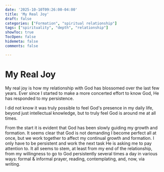```yaml
---
date: '2025-10-10T09:26:00-04:00'
title: 'My Real Joy'
draft: false
categories: ["Formation", "spiritual relationship"]
tags: ["spirituality", "depth", "relationship"]
showToc: true
TocOpen: false
hidemeta: false
comments: false

---
```


# My Real Joy


My real joy is how my relationship with
God has blossomed over the last few
years. Ever since I started to make a
more concerted effort to know God, He
has responded to my persistence.

I did not know it was truly possible
to feel God's presence in my daily life,
beyond just intellectual knowledge, but
to truly feel God is around me at all
times.

From the start it is evident that God
has been slowly guiding my growth and
formation. It seems clear that God is
not demanding I become perfect all at
once, but we work together to affect
my continual growth and formation. I
only have to be persistent and work the
next task He is asking me to pay attention to.
It all seems to stem, at least from
my end of the relationship, from my willingness
to go to God persistently several times a
day in various ways: formal & informal prayer,
reading, contemplating, and, now, via writing.
